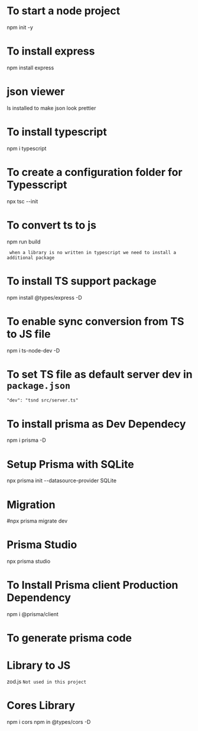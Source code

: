 # To start a node project

npm init -y

# To install express

npm install express

# json viewer

Is installed to make json look prettier

# To install typescript

npm i typescript

# To create a configuration folder for Typesscript

npx tsc --init

# To convert ts to js

npm run build

` when a library is no written in typescript we need to install a additional package`

# To install TS support package

npm install @types/express -D

# To enable sync conversion from TS to JS file

npm i ts-node-dev -D

# To set TS file as default server dev in `package.json `

`"dev": "tsnd src/server.ts" `

# To install prisma as Dev Dependecy

npm i prisma -D

# Setup Prisma with SQLite

npx prisma init --datasource-provider SQLite

# Migration

#npx prisma migrate dev

# Prisma Studio

npx prisma studio

# To Install Prisma client Production Dependency

npm i @prisma/client

# To generate prisma code

# Library to JS

zod.js `Not used in this project`

# Cores Library

npm i cors
npm in @types/cors -D

